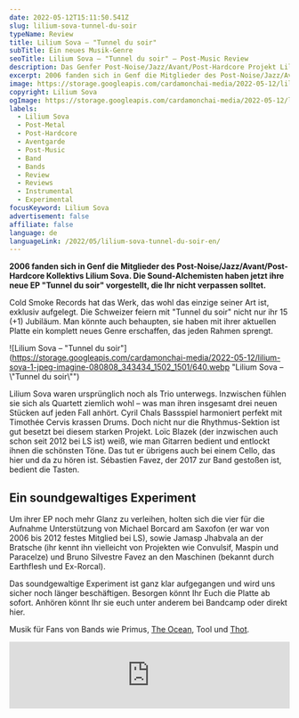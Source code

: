 ```yaml
---
date: 2022-05-12T15:11:50.541Z
slug: lilium-sova-tunnel-du-soir
typeName: Review
title: Lilium Sova – "Tunnel du soir"
subTitle: Ein neues Musik-Genre
seoTitle: Lilium Sova – "Tunnel du soir" – Post-Music Review
description: Das Genfer Post-Noise/Jazz/Avant/Post-Hardcore Projekt Lilium Sova hat seine neue EP "Tunnel du soir" veröffentlicht. Fans komplexer Sounds sollten es nicht verpassen.
excerpt: 2006 fanden sich in Genf die Mitglieder des Post-Noise/Jazz/Avant/Post-Hardcore Kollektivs Lilium Sova. Die Sound-Alchemisten haben jetzt ihre neue EP "Tunnel du soir" vorgestellt, die Ihr nicht verpassen solltet.
image: https://storage.googleapis.com/cardamonchai-media/2022-05-12/lilium-sova-jpg-imagine-787878_000000_1024_768/640.webp
copyright: Lilium Sova
ogImage: https://storage.googleapis.com/cardamonchai-media/2022-05-12/lilium-sova-fb-jpg-imagine-080808_000000_1200_628/640.webp
labels:
  - Lilium Sova
  - Post-Metal
  - Post-Hardcore
  - Aventgarde
  - Post-Music
  - Band
  - Bands
  - Review
  - Reviews
  - Instrumental
  - Experimental
focusKeyword: Lilium Sova
advertisement: false
affiliate: false
language: de
languageLink: /2022/05/lilium-sova-tunnel-du-soir-en/
---
```


**2006 fanden sich in Genf die Mitglieder des Post-Noise/Jazz/Avant/Post-Hardcore Kollektivs Lilium Sova. Die Sound-Alchemisten haben jetzt ihre neue EP "Tunnel du soir" vorgestellt, die Ihr nicht verpassen solltet.**

Cold Smoke Records hat das Werk, das wohl das einzige seiner Art ist, exklusiv aufgelegt. Die Schweizer feiern mit "Tunnel du soir" nicht nur ihr 15 (+1) Jubiläum. Man könnte auch behaupten, sie haben mit ihrer aktuellen Platte ein komplett neues Genre erschaffen, das jeden Rahmen sprengt.

![Lilium Sova – "Tunnel du soir"](https://storage.googleapis.com/cardamonchai-media/2022-05-12/lilium-sova-1-jpeg-imagine-080808_343434_1502_1501/640.webp "Lilium Sova – \\"Tunnel du soir\\"")

Lilium Sova waren ursprünglich noch als Trio unterwegs. Inzwischen fühlen sie sich als Quartett ziemlich wohl – was man ihren insgesamt drei neuen Stücken auf jeden Fall anhört. Cyril Chals Bassspiel harmoniert perfekt mit Timothée Cervis krassen Drums. Doch nicht nur die Rhythmus-Sektion ist gut besetzt bei diesem starken Projekt. Loïc Blazek (der inzwischen auch schon seit 2012 bei LS ist) weiß, wie man Gitarren bedient und entlockt ihnen die schönsten Töne. Das tut er übrigens auch bei einem Cello, das hier und da zu hören ist. Sébastien Favez, der 2017 zur Band gestoßen ist, bedient die Tasten.

## Ein soundgewaltiges Experiment

Um ihrer EP noch mehr Glanz zu verleihen, holten sich die vier für die Aufnahme Unterstützung von Michael Borcard am Saxofon (er war von 2006 bis 2012 festes Mitglied bei LS), sowie Jamasp Jhabvala an der Bratsche (ihr kennt ihn vielleicht von Projekten wie Convulsif, Maspin und Paracelze) und Bruno Silvestre Favez an den Maschinen (bekannt durch Earthflesh und Ex-Rorcal).

Das soundgewaltige Experiment ist ganz klar aufgegangen und wird uns sicher noch länger beschäftigen. Besorgen könnt Ihr Euch die Platte ab sofort. Anhören könnt Ihr sie euch unter anderem bei Bandcamp oder direkt hier.

Musik für Fans von Bands wie Primus, [The Ocean](/2020/09/the-ocean-robin-staps-interview/), Tool und [Thot](/2021/04/thot-interview).

<iframe
  style="border: 0; width: 100%; height: 120px;"
  src="https://bandcamp.com/EmbeddedPlayer/album=3670180105/size=large/bgcol=ffffff/linkcol=5c9b72/tracklist=false/artwork=small/transparent=true/"
  seamless
>
  <a href="https://liliumsova.bandcamp.com/album/tunnel-du-soir">
    Tunnel du soir by Lilium Sova
  </a>
</iframe>
